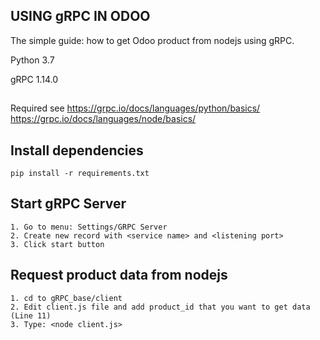 ## USING gRPC IN ODOO

The simple guide: how to get Odoo product from nodejs using gRPC.

Python 3.7

gRPC 1.14.0

##

Required see https://grpc.io/docs/languages/python/basics/
             https://grpc.io/docs/languages/node/basics/
             
##

## Install dependencies

```
pip install -r requirements.txt
```

## Start gRPC Server

```
1. Go to menu: Settings/GRPC Server
2. Create new record with <service name> and <listening port>
3. Click start button
```

## Request product data from nodejs

```
1. cd to gRPC_base/client
2. Edit client.js file and add product_id that you want to get data (Line 11)
3. Type: <node client.js>
```



